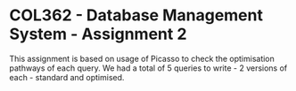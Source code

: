 # COL362 - Database Management System - Assignment 2

This assignment is based on usage of Picasso to check the optimisation pathways of each query. We had a total of 5 queries to write - 2 versions of each - standard and optimised. 

